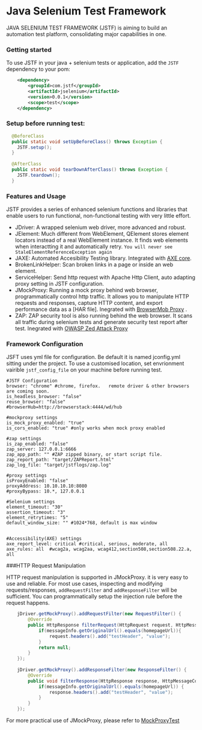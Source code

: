 # Java Selenium Test Framework

JAVA SELENIUM TEST FRAMEWORK (JSTF) is aiming to build an automation test platform, consolidating major capabilities in one. 

### Getting started
To use JSTF in your java + selenium tests or application, add the `JSTF` dependency to your pom:
```xml
    <dependency>
        <groupId>com.jstf</groupId>
        <artifactId>jselenium</artifactId>
        <version>0.0.1</version>
        <scope>test</scope>
    </dependency>
```

### Setup before running test:
```java
  @BeforeClass
  public static void setUpBeforeClass() throws Exception {
    JSTF.setup();
  }
  
  @AfterClass
  public static void tearDownAfterClass() throws Exception {
    JSTF.teardown();
  }
```

### Features and Usage

JSTF provides a series of enhanced selenium functions and libraries that enable users to run functional, non-functional testing with very little effort.

 - JDriver: A wrapped selenium web driver, more advanced and robust.
 - JElement: Much different from WebElement, QElement stores element locators instead of a real WebElement instance. It finds web elements when interactting it and automatically retry. `You will never see StaleElementReferenceException again` 
 - JAXE: Automated Accesibility Testing library. Integrated with [AXE core](https://github.com/dequelabs/axe-core).
 - BrokenLinkHelper: Scan broken links in a page or inside an web element.
 - ServiceHelper: Send http request with Apache Http Client, auto adapting proxy setting in JSTF configuration. 
 - JMockProxy: Running a mock proxy behind web browser, programmatically control http traffic. It allows you to manipulate HTTP requests and responses, capture HTTP content, and export performance data as a [HAR file]. Inegrated with [BrowserMob Proxy](https://github.com/lightbody/browsermob-proxy) .
 - ZAP: ZAP security tool is also running behind the web browser. It scans all traffic during selenium tests and generate security test report after test. Inegrated with [OWASP Zed Attack Proxy](https://www.owasp.org/index.php/OWASP_Zed_Attack_Proxy_Project)

### Framework Configuration
JSFT uses yml file for configuration. Be default it is named jconfig.yml sitting under the project. To use a customised location, set envrionment vairible `jstf_config_file` on your machine before running test. 

```
#JSTF Configuration
browser: "chrome" #chrome, firefox.   remote driver & other browsers are coming soon.
is_headless_browser: "false"
reuse_browser: "false"
#browserHub=http://browserstack:4444/wd/hub

#mockproxy settings
is_mock_proxy_enabled: "true"
is_cors_enabled: "true" #only works when mock proxy enabled

#zap settings
is_zap_enabled: "false"
zap_server: 127.0.0.1:6666
zap_app_path: "" #ZAP zipped binary, or start script file.
zap_report_path: "target/ZAPReport.html"
zap_log_file: "target/jstflogs/zap.log"

#proxy settings
isProxyEnabled: "false"
proxyAddress: 10.10.10.10:8080
#proxyBypass: 10.*, 127.0.0.1

#Selenium settings
element_timeout: "30"
assertion_timeout: "3"
element_retrytimes: "5"
default_window_size: "" #1024*768, default is max window


#Accessibility(AXE) settings
axe_report_level: critical #critical, serious, moderate, all
axe_rules: all  #wcag2a, wcag2aa, wcag412,section508,section508.22.a, all
```

###HTTP Request Manipulation

HTTP request manipulation is supported in JMockProxy. it is very easy to use and reliable. For most use cases, inspecting and modifying requests/responses, `addRequestFilter` and `addResponseFilter` will be sufficient. You can programmatically setup the injection rule before the request happens.
```java
    jDriver.getMockProxy().addRequestFilter(new RequestFilter() {
        @Override
        public HttpResponse filterRequest(HttpRequest request, HttpMessageContents contents, HttpMessageInfo messageInfo) {
            if(messageInfo.getOriginalUrl().equals(homepageUrl)){
                request.headers().add("testHeader", "value");
            }
            return null;
		}
	});
    
    jDriver.getMockProxy().addResponseFilter(new ResponseFilter() {
		@Override
		public void filterResponse(HttpResponse response, HttpMessageContents contents, HttpMessageInfo messageInfo) {
			if(messageInfo.getOriginalUrl().equals(homepageUrl)) {
				response.headers().add("testHeader", "value");
			}
		}
	});
```

For more practical use of JMockProxy, please refer to [MockProxyTest](src/test/java/com/jstf/tests/MockProxyTest.java)
